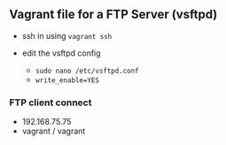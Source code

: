 ## Vagrant file for a FTP Server (vsftpd)


 - ssh in using ```vagrant ssh``` 
 
 - edit the vsftpd config
   - ```sudo nano /etc/vsftpd.conf```
   - ```write_enable=YES```

### FTP client connect
  - 192.168.75.75
  - vagrant / vagrant
